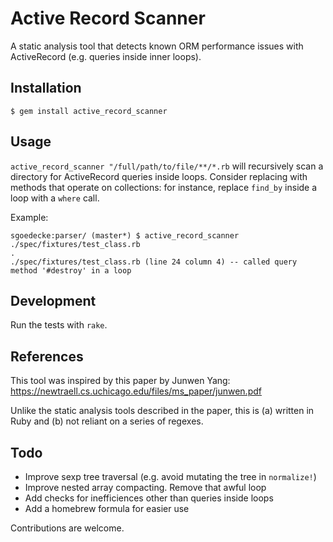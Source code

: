 # Active Record Scanner 

A static analysis tool that detects known ORM performance issues with ActiveRecord (e.g. queries inside inner loops).

## Installation

    $ gem install active_record_scanner

## Usage

`active_record_scanner "/full/path/to/file/**/*.rb` will recursively scan a directory for ActiveRecord queries inside loops. Consider replacing with methods that operate on collections: for instance, replace `find_by` inside a loop with a `where` call.

Example:
```
sgoedecke:parser/ (master*) $ active_record_scanner ./spec/fixtures/test_class.rb 
.
./spec/fixtures/test_class.rb (line 24 column 4) -- called query method '#destroy' in a loop
```

## Development

Run the tests with `rake`.

## References

This tool was inspired by this paper by Junwen Yang: https://newtraell.cs.uchicago.edu/files/ms_paper/junwen.pdf

Unlike the static analysis tools described in the paper, this is (a) written in Ruby and (b) not reliant on a series of regexes.

## Todo

* Improve sexp tree traversal (e.g. avoid mutating the tree in `normalize!`)
* Improve nested array compacting. Remove that awful loop
* Add checks for inefficiences other than queries inside loops
* Add a homebrew formula for easier use

Contributions are welcome.

